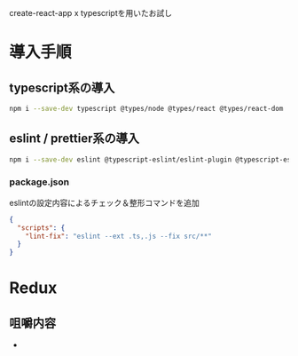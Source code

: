 create-react-app x typescriptを用いたお試し

# 導入手順

## typescript系の導入

```bash
npm i --save-dev typescript @types/node @types/react @types/react-dom
```

## eslint / prettier系の導入

```bash
npm i --save-dev eslint @typescript-eslint/eslint-plugin @typescript-eslint/parser prettier eslint-config-prettier eslint-plugin-prettier eslint-plugin-react eslint-plugin-react-app
```

### package.json

eslintの設定内容によるチェック＆整形コマンドを追加

```json
{
  "scripts": {
    "lint-fix": "eslint --ext .ts,.js --fix src/**"
  }
}
```

# Redux

## 咀嚼内容

- 
